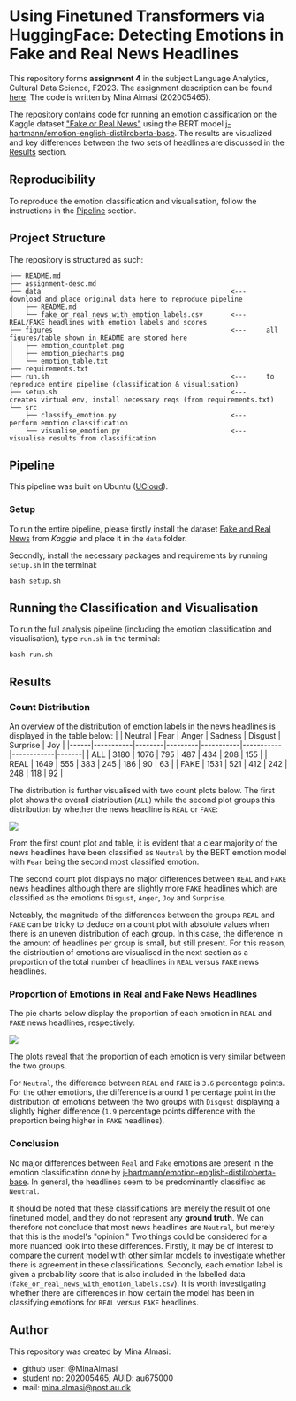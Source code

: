 # Using Finetuned Transformers via HuggingFace: Detecting Emotions in Fake and Real News Headlines
This repository forms **assignment 4** in the subject Language Analytics, Cultural Data Science, F2023. The assignment description can be found [here](https://github.com/AU-CDS/assignment-4---using-finetuned-transformers-MinaAlmasi/blob/main/assignment-desc.md). The code is written by Mina Almasi (202005465). 

The repository contains code for running an emotion classification on the Kaggle dataset ["Fake or Real News"](https://www.kaggle.com/datasets/jillanisofttech/fake-or-real-news) using the BERT model [j-hartmann/emotion-english-distilroberta-base](https://huggingface.co/j-hartmann/emotion-english-distilroberta-base). The results are visualized and key differences between the two sets of headlines are discussed in the [Results](https://github.com/AU-CDS/assignment-4---using-finetuned-transformers-MinaAlmasi#results) section.

## Reproducibility
To reproduce the emotion classification and visualisation, follow the instructions in the [Pipeline](https://github.com/AU-CDS/assignment-4---using-finetuned-transformers-MinaAlmasi#pipeline) section.

## Project Structure
The repository is structured as such:
```
├── README.md
├── assignment-desc.md
├── data                                                <---     download and place original data here to reproduce pipeline 
│   ├── README.md  
│   └── fake_or_real_news_with_emotion_labels.csv       <---     REAL/FAKE headlines with emotion labels and scores
├── figures                                             <---     all figures/table shown in README are stored here
│   ├── emotion_countplot.png       
│   ├── emotion_piecharts.png
│   └── emotion_table.txt
├── requirements.txt 
├── run.sh                                              <---     to reproduce entire pipeline (classification & visualisation)
├── setup.sh                                            <---     creates virtual env, install necessary reqs (from requirements.txt)
└── src
    ├── classify_emotion.py                             <---     perform emotion classification
    └── visualise_emotion.py                            <---     visualise results from classification
```

## Pipeline
This pipeline was built on Ubuntu ([UCloud](https://cloud.sdu.dk/)). 

### Setup
To run the entire pipeline, please firstly install the dataset [Fake and Real News](https://www.kaggle.com/datasets/jillanisofttech/fake-or-real-news) from *Kaggle* and place it in the ```data``` folder.

Secondly, install the necessary packages and requirements by running ```setup.sh``` in the terminal:
```
bash setup.sh
```
## Running the Classification and Visualisation
To run the full analysis pipeline (including the emotion classification and visualisation), type ```run.sh``` in the terminal:
```
bash run.sh
```


## Results 

### Count Distribution
An overview of the distribution of emotion labels in the news headlines is displayed in the table below: 
|      |   Neutral |   Fear |   Anger |   Sadness |   Disgust |   Surprise |   Joy |
|------|-----------|--------|---------|-----------|-----------|------------|-------|
| ALL  |      3180 |   1076 |     795 |       487 |       434 |        208 |   155 |
| REAL |      1649 |    555 |     383 |       245 |       186 |         90 |    63 |
| FAKE |      1531 |    521 |     412 |       242 |       248 |        118 |    92 |

The distribution is further visualised with two count plots below. The first plot shows the overall distribution (```ALL```) while the second plot groups this distribution by whether the news headline is ```REAL``` or ```FAKE```: 

<p align="left">
  <img src="https://github.com/AU-CDS/assignment-4---using-finetuned-transformers-MinaAlmasi/blob/main/figures/emotion_countplot.png">
</p>
 

From the first count plot and table, it is evident that a clear majority of the news headlines have been classified as ```Neutral``` by the BERT emotion model with ```Fear``` being the second most classified emotion. 

The second count plot displays no major differences between ```REAL``` and ```FAKE``` news headlines although there are slightly more ```FAKE``` headlines which are classified as the emotions ```Disgust```, ```Anger```, ```Joy``` and ```Surprise```. 

Noteably, the magnitude of the differences between the groups ```REAL``` and ```FAKE``` can be tricky to deduce on a count plot with absolute values when there is an uneven distribution of each group. In this case, the difference in the amount of headlines per group is small, but still present. For this reason, the distribution of emotions are visualised in the next section as a proportion of the total number of headlines in ```REAL``` versus ```FAKE``` news headlines.

### Proportion of Emotions in Real and Fake News Headlines
The pie charts below display the proportion of each emotion in ```REAL``` and ```FAKE``` news headlines, respectively:

<p align="left">
  <img src="https://github.com/AU-CDS/assignment-4---using-finetuned-transformers-MinaAlmasi/blob/main/figures/emotion_piecharts.png">
</p>

The plots reveal that the proportion of each emotion is very similar between the two groups. 

For ```Neutral```, the difference between ```REAL```  and ```FAKE``` is ```3.6``` percentage points. For the other emotions, the difference is around 1 percentage point in the distribution of emotions between the two groups with ```Disgust``` displaying a slightly higher difference (```1.9``` percentage points difference with the proportion being higher in ```FAKE``` headlines). 

### Conclusion
No major differences between ```Real``` and ```Fake``` emotions are present in the emotion classification done by [j-hartmann/emotion-english-distilroberta-base](https://huggingface.co/j-hartmann/emotion-english-distilroberta-base). In general, the headlines seem to be predominantly classified as ```Neutral```. 

It should be noted that these classifications are merely the result of one finetuned model, and they do not represent any **ground truth**. We can therefore not conclude that most news headlines are ```Neutral```, but merely that this is the model's "opinion." Two things could be considered for a more nuanced look into these differences. Firstly, it may be of interest to compare the current model with other similar models to investigate whether there is agreement in these classifications. Secondly, each emotion label is given a probability score that is also included in the labelled data (```fake_or_real_news_with_emotion_labels.csv```). It is worth investigating whether there are differences in how certain the model has been in classifying emotions for ```REAL```  versus ```FAKE``` headlines. 

## Author 
This repository was created by Mina Almasi:

* github user: @MinaAlmasi
* student no: 202005465, AUID: au675000
* mail: mina.almasi@post.au.dk
